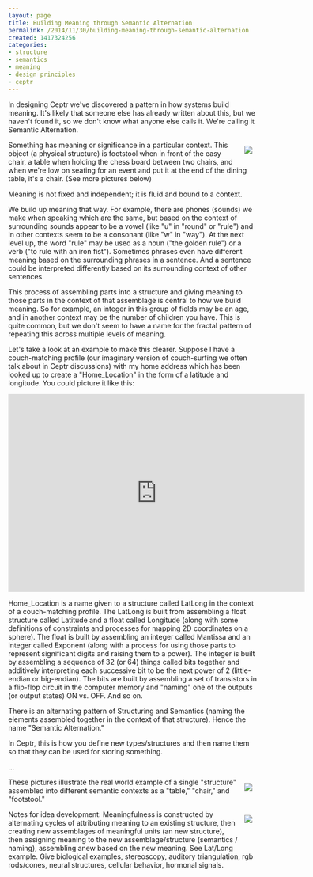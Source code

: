 ```yaml
---
layout: page
title: Building Meaning through Semantic Alternation
permalink: /2014/11/30/building-meaning-through-semantic-alternation
created: 1417324256
categories:
- structure
- semantics
- meaning
- design principles
- ceptr
---
```


In designing Ceptr we've discovered a pattern in how systems build meaning. It's likely that someone else has already written about this, but we haven't found it, so we don't know what anyone else calls it. We're calling it Semantic Alternation.

<img src="{{ site.urlimg }}images/ott1.jpg" style="float: right; padding: 10px;">Something has meaning or significance in a particular context. This object (a physical structure) is footstool when in front of the easy chair, a table when holding the chess board between two chairs, and when we're low on seating for an event and put it at the end of the dining table, it's a chair. (See more pictures below)

Meaning is not fixed and independent; it is fluid and bound to a context.

<!--break-->

We build up meaning that way. For example, there are phones (sounds) we make when speaking which are the same, but based on the context of surrounding sounds appear to be a vowel (like "u" in "round" or "rule") and in other contexts seem to be a consonant (like "w" in "way"). At the next level up, the word "rule" may be used as a noun ("the golden rule") or a verb ("to rule with an iron fist").  Sometimes phrases even have different meaning based on the surrounding phrases in a sentence. And a sentence could be interpreted differently based on its surrounding context of other sentences.

This process of assembling parts into a structure and giving meaning to those parts in the context of that assemblage is central to how we build meaning. So for example, an integer in this group of fields may be an age, and in another context may be the number of children you have. This is quite common, but we don't seem to have a name for the fractal pattern of repeating this across multiple levels of meaning.

Let's take a look at an example to make this clearer.  Suppose I have a couch-matching profile (our imaginary version of couch-surfing we often talk about in Ceptr discussions) with my home address which has been looked up to create a "Home_Location" in the form of a latitude and longitude.  You could picture it like this:

<iframe allowfullscreen="" frameborder="0" height="400" id="iframe_container" mozallowfullscreen="" src="https://prezi.com/embed/y-1ttw3mttkg/?bgcolor=ffffff&amp;lock_to_path=1&amp;autoplay=0&amp;autohide_ctrls=0#" webkitallowfullscreen="" width="600"></iframe>

Home_Location is a name given to a structure called LatLong in the context of a couch-matching profile. The LatLong is built from assembling a float structure called Latitude and a float called Longitude (along with some definitions of constraints and processes for mapping 2D coordinates on a sphere).  The float is built by assembling an integer called Mantissa and an integer called Exponent (along with a process for using those parts to represent significant digits and raising them to a power).  The integer is built by assembling a sequence of 32 (or 64) things called bits together and additively interpreting each successive bit to be the next power of 2 (little-endian or big-endian).  The bits are built by assembling a set of transistors in a flip-flop circuit in the computer memory and "naming" one of the outputs (or output states) ON vs. OFF. And so on.

There is an alternating pattern of Structuring and Semantics (naming the elements assembled together in the context of that structure). Hence the name "Semantic Alternation."

In Ceptr, this is how you define new types/structures and then name them so that they can be used for storing something.

…

<img src="{{ site.urlimg }}images/ott2.jpg" style="float:right; padding:10px;">

These pictures illustrate the real world example of a single "structure" assembled into different semantic contexts as a "table," "chair," and "footstool."

<img src="{{ site.urlimg }}images/ott3.jpg" style="float:right; padding:10px;">Notes for idea development: Meaningfulness is constructed by alternating cycles of attributing meaning to an existing structure, then creating new assemblages of meaningful units (an new structure), then assigning meaning to the new assemblage/structure (semantics / naming), assembling anew based on the new meaning.  See Lat/Long example. Give biological examples, stereoscopy, auditory triangulation, rgb rods/cones, neural structures, cellular behavior, hormonal signals.

